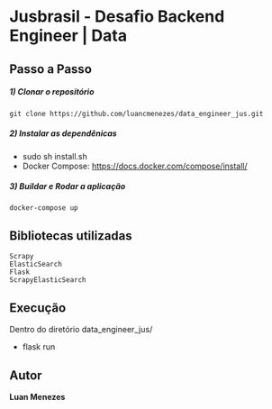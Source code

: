 # Jusbrasil - Desafio Backend Engineer | Data

## Passo a Passo

##### 1) Clonar o repositório

```git clone https://github.com/luancmenezes/data_engineer_jus.git```

##### 2) Instalar as dependênicas

<!-- - Docker: https://docs.docker.com/install/linux/docker-ce/ubuntu/ -->

- sudo sh install.sh
- Docker Compose: https://docs.docker.com/compose/install/

##### 3) Buildar e Rodar a aplicação

```docker-compose up```

## Bibliotecas utilizadas

```
Scrapy
ElasticSearch
Flask
ScrapyElasticSearch
```
## Execução
Dentro do diretório data_engineer_jus/ 

- flask run

## Autor

**Luan Menezes** 